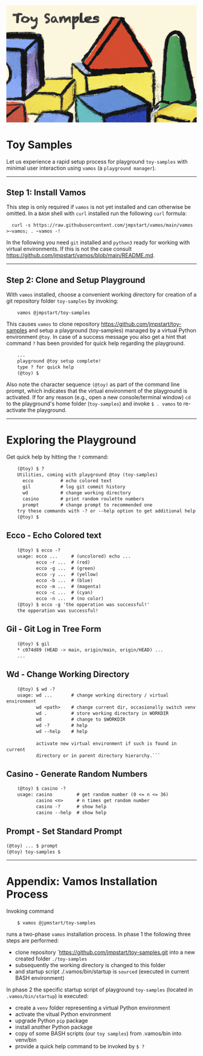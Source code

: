 ![Vamos](./.vamos/toy-samples.jpg)

# Toy Samples

Let us experience a rapid setup process for playground `toy-samples` with minimal user
interaction using `vamos` (a `playground manager`).

--------------------------------------------------------------------------------

## Step 1: Install Vamos

This step is only required if `vamos` is not yet installed and can otherwise be omitted.
In a `BASH` shell with `curl` installed run the following `curl` formula:

```
  curl -s https://raw.githubusercontent.com/jmpstart/vamos/main/vamos >~vamos; . ~vamos -!
```

In the following you need `git` installed and `python3` ready for working with
virtual environments. If this is not the case consult https://github.com/jmpstart/vamos/blob/main/README.md.

--------------------------------------------------------------------------------


## Step 2: Clone and Setup Playground

With `vamos` installed, choose a convenient working directory for creation of a
git repository folder `toy-samples` by invoking:

```
    vamos @jmpstart/toy-samples
```

This causes `vamos` to clone repository https://github.com/jmpstart/toy-samples
and setup a playground (toy-samples) managed by a virtual Python environment
`@toy`. In case of a success message you also get a hint
that command `?` has been provided for quick help regarding the playground.

```
    ...
    playground @toy setup complete!
    type ? for quick help
    (@toy) $
```

Also note the character sequence `(@toy)` as part of the command line prompt, which indicates
that the virtual environment of the playground is activated.
If for any reason (e.g., open a new console/terminal window) `cd` to the playground's home
folder (`toy-samples`) and invoke `$ . vamos` to re-activate the playground.

--------------------------------------------------------------------------------

# Exploring the Playground

Get quick help by hitting the `?` command:

```
    (@toy) $ ?
    Utilities, coming with playground @toy (toy-samples)
      ecco          # echo colored text
      gil           # log git commit history
      wd            # change working directory
      casino        # print random roulette numbers
      prompt        # change prompt to recommended one
    try these commands with -? or --help option to get additional help
    (@toy) $
```

## Ecco - Echo Colored text

```
    (@toy) $ ecco -?
    usage: ecco ...     # (uncolored) echo ...
           ecco -r ...  # (red)
           ecco -g ...  # (green)
           ecco -y ...  # (yellow)
           ecco -b ...  # (blue)
           ecco -m ...  # (magenta)
           ecco -c ...  # (cyan)
           ecco -n ...  # (no color)    
    (@toy) $ ecco -g 'the opperation was successful!'
    the opperation was successful!
```


## Gil - Git Log in Tree Form

```
    (@toy) $ gil
    * c074d89 (HEAD -> main, origin/main, origin/HEAD) ...
    ...
```


## Wd - Change Working Directory

```
    (@toy) $ wd -?
    usage: wd ...       # change working directory / virtual environment
           wd <path>    # change current dir, occasionally switch venv
           wd .         # store working directory in WORKDIR
           wd           # change to $WORKDIR
           wd -?        # help
           wd --help    # help

           activate new virtual environment if such is found in current
           directory or in parent directory hierarchy.```
```

## Casino - Generate Random Numbers

```
    (@toy) $ casino -?
    usage: casino         # get random number (0 <= n <= 36)
           casino <n>     # n times get random number
           casino -?      # show help
           casino --help  # show help
```

## Prompt - Set Standard Prompt

```
(@toy) ... $ prompt
(@toy) toy-samples $
```

--------------------------------------------------------------------------------

# Appendix: Vamos Installation Process

Invoking command

```
    $ vamos @jpmstart/toy-samples
```

runs a two-phase `vamos` installation process. In phase 1 the following three steps are performed:

* clone repository ´https://github.com/jmpstart/toy-samples.git into a new created folder `./toy-samples`
* subsequently the working directory is changed to this folder
* and startup script ./.vamos/bin/startup is `sourced` (executed in current BASH environment)

In phase 2 the specific startup script of
playground `toy-samples` (located in `.vamos/bin/startup`) is executed:

* create a `venv` folder representing a virtual Python environment
* activate the vitual Python environment
* upgrade Python `pip` package
* install another Python package
* copy of some BASH scripts (our `toy samples`) from .vamos/bin into venv/bin
* provide a quick help command to be invoked by `$ ?`
